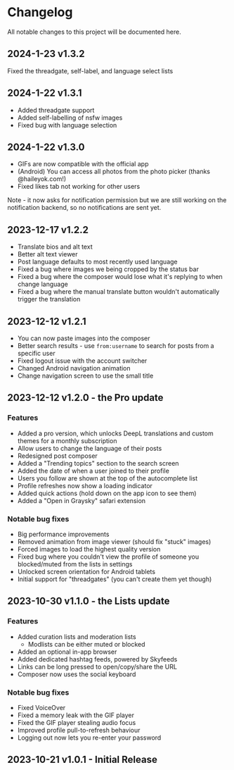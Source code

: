 # Changelog

All notable changes to this project will be documented here.

## 2024-1-23 v1.3.2

Fixed the threadgate, self-label, and language select lists

## 2024-1-22 v1.3.1

- Added threadgate support
- Added self-labelling of nsfw images
- Fixed bug with language selection

## 2024-1-22 v1.3.0

- GIFs are now compatible with the official app
- (Android) You can access all photos from the photo picker (thanks @haileyok.com!)
- Fixed likes tab not working for other users

Note - it now asks for notification permission but we are still working on the notification backend, so no notifications are sent yet.

## 2023-12-17 v1.2.2

- Translate bios and alt text
- Better alt text viewer
- Post language defaults to most recently used language
- Fixed a bug where images we being cropped by the status bar
- Fixed a bug where the composer would lose what it's replying to when change language
- Fixed a bug where the manual translate button wouldn't automatically trigger the translation

## 2023-12-12 v1.2.1

- You can now paste images into the composer
- Better search results - use `from:username` to search for posts from a specific user
- Fixed logout issue with the account switcher
- Changed Android navigation animation
- Change navigation screen to use the small title

## 2023-12-12 v1.2.0 - the Pro update

### Features

- Added a pro version, which unlocks DeepL translations and custom themes for a monthly subscription
- Allow users to change the language of their posts
- Redesigned post composer
- Added a "Trending topics" section to the search screen
- Added the date of when a user joined to their profile
- Users you follow are shown at the top of the autocomplete list
- Profile refreshes now show a loading indicator
- Added quick actions (hold down on the app icon to see them)
- Added a "Open in Graysky" safari extension

### Notable bug fixes

- Big performance improvements
- Removed animation from image viewer (should fix "stuck" images)
- Forced images to load the highest quality version
- Fixed bug where you couldn't view the profile of someone you blocked/muted from the lists in settings
- Unlocked screen orientation for Android tablets
- Initial support for "threadgates" (you can't create them yet though)

## 2023-10-30 v1.1.0 - the Lists update

### Features

- Added curation lists and moderation lists
  - Modlists can be either muted or blocked
- Added an optional in-app browser
- Added dedicated hashtag feeds, powered by Skyfeeds
- Links can be long pressed to open/copy/share the URL
- Composer now uses the social keyboard

### Notable bug fixes

- Fixed VoiceOver
- Fixed a memory leak with the GIF player
- Fixed the GIF player stealing audio focus
- Improved profile pull-to-refresh behaviour
- Logging out now lets you re-enter your password

## 2023-10-21 v1.0.1 - Initial Release
